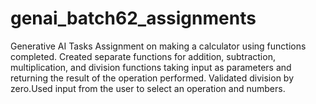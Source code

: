 # genai_batch62_assignments
Generative AI Tasks
Assignment on making a calculator using functions completed.
Created separate functions for addition, subtraction, multiplication, and division functions taking input as parameters and returning the result of the operation performed. Validated division by zero.Used input from the user to select an operation and numbers.
